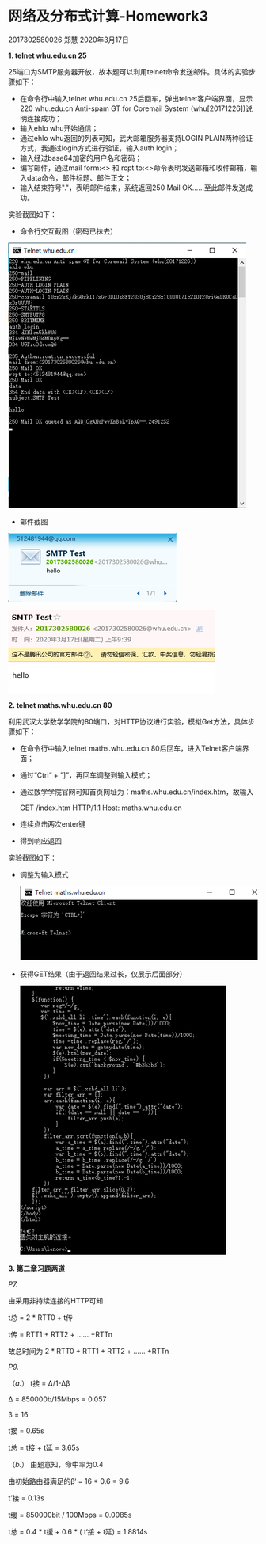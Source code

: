 # 网络及分布式计算-Homework3

2017302580026 郑慧                          2020年3月17日

**1. telnet whu.edu.cn 25**

25端口为SMTP服务器开放，故本题可以利用telnet命令发送邮件。具体的实验步骤如下：

* 在命令行中输入telnet whu.edu.cn 25后回车，弹出telnet客户端界面，显示220 whu.edu.cn Anti-spam GT for Coremail System (whu[20171226])说明连接成功；
* 输入ehlo whu开始通信；
* 通过ehlo whu返回的列表可知，武大邮箱服务器支持LOGIN PLAIN两种验证方式，我通过login方式进行验证，输入auth login；
* 输入经过base64加密的用户名和密码；
* 编写邮件，通过mail form:<> 和 rcpt to:<>命令表明发送邮箱和收件邮箱，输入data命令，邮件标题、邮件正文；
* 输入结束符号"."，表明邮件结束，系统返回250 Mail OK……至此邮件发送成功。

实验截图如下：

* 命令行交互截图（密码已抹去）

![img](2017302580026-Homework3.assets/TK2J9[J4EARP3C0N_@3$9BV.png)

* 邮件截图

![image-20200317102007589](2017302580026-Homework3.assets/image-20200317102007589.png)



![image-20200317102022704](2017302580026-Homework3.assets/image-20200317102022704.png)



**2. telnet maths.whu.edu.cn 80**

利用武汉大学数学学院的80端口，对HTTP协议进行实验，模拟Get方法，具体步骤如下：

* 在命令行中输入telnet maths.whu.edu.cn 80后回车，进入Telnet客户端界面；

* 通过“Ctrl“ + ”]”，再回车调整到输入模式；

* 通过数学学院官网可知首页网址为：maths.whu.edu.cn/index.htm，故输入

  GET /index.htm HTTP/1.1
  Host: maths.whu.edu.cn

* 连续点击两次enter键
* 得到响应返回

实验截图如下：

* 调整为输入模式

  ![image-20200317123403465](2017302580026-Homework3.assets/image-20200317123403465.png)

* 获得GET结果（由于返回结果过长，仅展示后面部分）

  ![image-20200317123446799](2017302580026-Homework3.assets/image-20200317123446799.png)

  

**3. 第二章习题两道**

*P7.*

由采用非持续连接的HTTP可知

t总 = 2 * RTT0 + t传

t传 = RTT1 + RTT2 + …… +RTTn

故总时间为 2 * RTT0 +  RTT1 + RTT2 + …… +RTTn



*P9.*

（*a.*） t接 = Δ/1-Δβ

Δ = 850000b/15Mbps = 0.057

β = 16

t接 = 0.65s

t总 = t接 + t延 = 3.65s

（*b.*） 由题意知，命中率为0.4

由初始路由器满足的β‘ = 16 * 0.6 = 9.6

t’接 = 0.13s

t缓 =  850000bit / 100Mbps = 0.0085s

t总 = 0.4 * t缓 + 0.6 * ( t‘接 + t延) = 1.8814s

